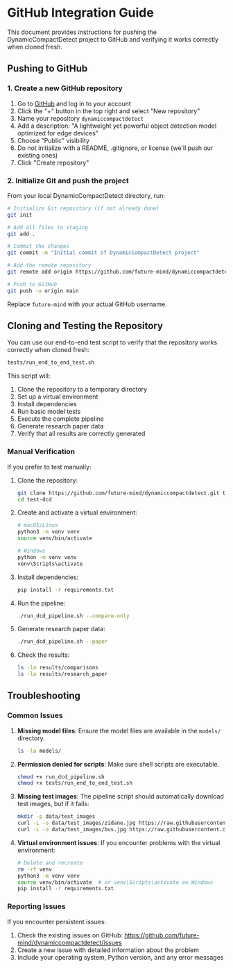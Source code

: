 # GitHub Integration Guide

This document provides instructions for pushing the DynamicCompactDetect project to GitHub and verifying it works correctly when cloned fresh.

## Pushing to GitHub

### 1. Create a new GitHub repository

1. Go to [GitHub](https://github.com) and log in to your account
2. Click the "+" button in the top right and select "New repository"
3. Name your repository `dynamiccompactdetect`
4. Add a description: "A lightweight yet powerful object detection model optimized for edge devices"
5. Choose "Public" visibility
6. Do not initialize with a README, .gitignore, or license (we'll push our existing ones)
7. Click "Create repository"

### 2. Initialize Git and push the project

From your local DynamicCompactDetect directory, run:

```bash
# Initialize Git repository (if not already done)
git init

# Add all files to staging
git add .

# Commit the changes
git commit -m "Initial commit of DynamicCompactDetect project"

# Add the remote repository
git remote add origin https://github.com/future-mind/dynamiccompactdetect.git

# Push to GitHub
git push -u origin main
```

Replace `future-mind` with your actual GitHub username.

## Cloning and Testing the Repository

You can use our end-to-end test script to verify that the repository works correctly when cloned fresh:

```bash
tests/run_end_to_end_test.sh
```

This script will:
1. Clone the repository to a temporary directory
2. Set up a virtual environment
3. Install dependencies
4. Run basic model tests
5. Execute the complete pipeline
6. Generate research paper data
7. Verify that all results are correctly generated

### Manual Verification

If you prefer to test manually:

1. Clone the repository:
   ```bash
   git clone https://github.com/future-mind/dynamiccompactdetect.git test-dcd
   cd test-dcd
   ```

2. Create and activate a virtual environment:
   ```bash
   # macOS/Linux
   python3 -m venv venv
   source venv/bin/activate
   
   # Windows
   python -m venv venv
   venv\Scripts\activate
   ```

3. Install dependencies:
   ```bash
   pip install -r requirements.txt
   ```

4. Run the pipeline:
   ```bash
   ./run_dcd_pipeline.sh --compare-only
   ```

5. Generate research paper data:
   ```bash
   ./run_dcd_pipeline.sh --paper
   ```

6. Check the results:
   ```bash
   ls -la results/comparisons
   ls -la results/research_paper
   ```

## Troubleshooting

### Common Issues

1. **Missing model files**: Ensure the model files are available in the `models/` directory.
   ```bash
   ls -la models/
   ```

2. **Permission denied for scripts**: Make sure shell scripts are executable.
   ```bash
   chmod +x run_dcd_pipeline.sh
   chmod +x tests/run_end_to_end_test.sh
   ```

3. **Missing test images**: The pipeline script should automatically download test images, but if it fails:
   ```bash
   mkdir -p data/test_images
   curl -L -o data/test_images/zidane.jpg https://raw.githubusercontent.com/ultralytics/yolov5/master/data/images/zidane.jpg
   curl -L -o data/test_images/bus.jpg https://raw.githubusercontent.com/ultralytics/yolov5/master/data/images/bus.jpg
   ```

4. **Virtual environment issues**: If you encounter problems with the virtual environment:
   ```bash
   # Delete and recreate
   rm -rf venv
   python3 -m venv venv
   source venv/bin/activate  # or venv\Scripts\activate on Windows
   pip install -r requirements.txt
   ```

### Reporting Issues

If you encounter persistent issues:

1. Check the existing issues on GitHub: https://github.com/future-mind/dynamiccompactdetect/issues
2. Create a new issue with detailed information about the problem
3. Include your operating system, Python version, and any error messages 